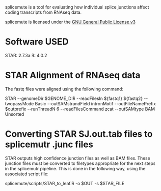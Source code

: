 splicemute is a tool for evaluating how individual splice junctions affect coding transcripts from RNAseq data.

splicemute is licensed under the [GNU General Public License v3](http://www.gnu.org/licenses/gpl-3.0.html)

# Software USED

STAR: 2.7.3a
R: 4.0.2

# STAR Alignment of RNAseq data

The fastq files were aligned using the following command:

STAR --genomeDir $GENOME_DIR --readFilesIn ${fastq1} ${fastq2} --twopassMode Basic --outSAMstrandField intronMotif --outFileNamePrefix $outprefix --runThreadN 6 --readFilesCommand zcat --outSAMtype BAM Unsorted

# Converting STAR SJ.out.tab files to splicemutr .junc files

STAR outputs high confidence junction files as well as BAM files. These junction files must be converted to filetypes appropriate for the next steps in the splicemutr pipeline. This is done in the following way, using the associated script file:

splicemute/scripts/STAR_to_leaf.R -o $OUT -s $STAR_FILE
